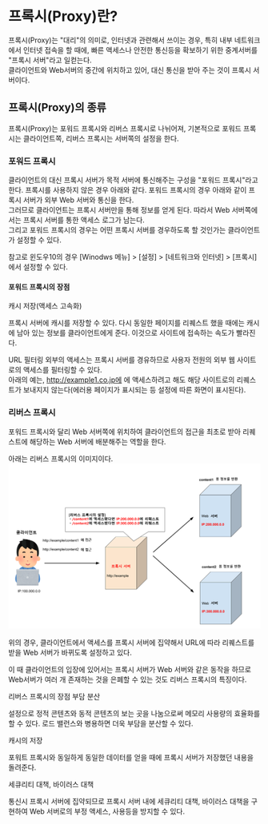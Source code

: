 # 프록시(Proxy)란?
프록시(Proxy)는 "대리"의 의미로, 인터넷과 관련해서 쓰이는 경우, 특히 내부 네트워크에서 인터넷 접속을 할 때에, 빠른 액세스나 안전한 통신등을 확보하기 위한 중계서버를 "프록시 서버"라고 일컫는다.   
클라이언트와 Web서버의 중간에 위치하고 있어, 대신 통신을 받아 주는 것이 프록시 서버이다. 

## 프록시(Proxy)의 종류
프록시(Proxy)는 포워드 프록시와 리버스 프록시로 나뉘어져, 기본적으로 포워드 프록시는 클라이언트쪽, 리버스 프록시는 서버쪽의 설정을 한다.

### 포워드 프록시
클라이언트의 대신 프록시 서버가 목적 서버에 통신해주는 구성을 "포워드 프록시"라고 한다. 프록시를 사용하지 않은 경우 아래와 같다.
포워드 프록시의 경우 아래와 같이 프록시 서버가 외부 Web 서버와 통신을 한다.  
그러므로 클라이언트는 프록시 서버만을 통해 정보를 얻게 된다. 따라서 Web 서버쪽에서는 프록시 서버를 통한 액세스 로그가 남는다.  
그리고 포워드 프록시의 경우는 어떤 프록시 서버를 경우하도록 할 것인가는 클라이언트가 설정할 수 있다.  

참고로 윈도우10의 경우 [Winodws 메뉴] > [설정] > [네트워크와 인터넷] > [프록시]에서 설정할 수 있다.

#### 포워드 프록시의 장점
캐시 저장(액세스 고속화)

프록시 서버에 캐시를 저장할 수 있다. 다시 동일한 페이지를 리퀘스트 했을 때에는 캐시에 남아 있는 정보를 클라이언트에게 준다. 이것으로 사이트에 접속하는 속도가 빨라진다.  

URL 필터링
외부의 액세스는 프록시 서버를 경유하므로 사용자 전원의 외부 웹 사이트로의 액세스를 필터링할 수 있다.   
아래의 예는, http://example1.co.jp에 에 액세스하려고 해도 해당 사이트로의 리퀘스트가 보내지지 않는다(에러용 페이지가 표시되는 등 설정에 따른 화면이 표시된다).

### 리버스 프록시
포워드 프록시와 달리 Web 서버쪽에 위치하여 클라이언트의 접근을 최초로 받아 리퀘스트에 해당하는 Web 서버에 배분해주는 역할을 한다.

 아래는 리버스 프록시의 이미지이다.  
 ![Alt text](image.png)

  위의 경우, 클라이언트에서 액세스를 프록시 서버에 집약해서 URL에 따라 리퀘스트를 받을 Web 서버가 바뀌도록 설정하고 있다.

 이 때 클라이언트의 입장에 있어서는 프록시 서버가 Web 서버와 같은 동작을 하므로 Web서버가 여러 개 존재하는 것을 은폐할 수 있는 것도 리버스 프록시의 특징이다.

리버스 프록시의 장점
부담 분산

 설정으로 정적 콘텐츠와 동적 콘텐츠의 보는 곳을 나눔으로써 메모리 사용량의 효율화를 할 수 있다. 로드 밸런스와 병용하면 더욱 부담을 분산할 수 있다.

캐시의 저장

 포워트 프록시와 동일하게 동일한 데이터를 얻을 때에 프록시 서버가 저장했던 내용을 돌려준다.

세큐리티 대책, 바이러스 대책

 통신시 프록시 서버에 집약되므로 프록시 서버 내에 세큐리티 대책, 바이러스 대책을 구현하여 Web 서버로의 부정 액세스, 사용등을 방지할 수 있다.